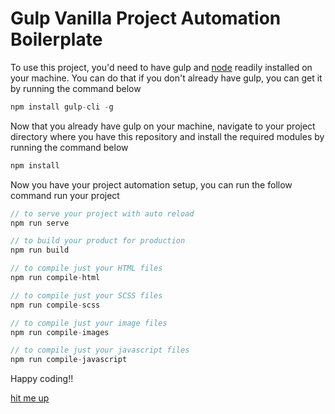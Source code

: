# Gulp Vanilla Project Automation Boilerplate

To use this project, you'd need to have gulp and [node](https://nodejs.org/en/download/) readily installed on your machine. You can do that if you don't already have gulp,
you can get it by running the command below

```js
npm install gulp-cli -g
```

Now that you already have gulp on your machine, navigate to your project directory where you have this repository and install the required
modules by running the command below

```js
npm install
```

Now you have your project automation setup, you can run the follow command run your project

```js
// to serve your project with auto reload
npm run serve

// to build your product for production
npm run build

// to compile just your HTML files
npm run compile-html

// to compile just your SCSS files
npm run compile-scss

// to compile just your image files
npm run compile-images

// to compile just your javascript files
npm run compile-javascript
```

Happy coding!!

[hit me up](https://twitter.com/horlah_codes)
